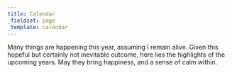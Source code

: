 ```yaml
---
title: Calendar
_fieldset: page
_template: calendar
---
```

Many things are happening this year, assuming I remain alive. Given this hopeful but certainly not inevitable outcome, here lies the highlights of the upcoming years. May they bring happiness, and a sense of calm within.